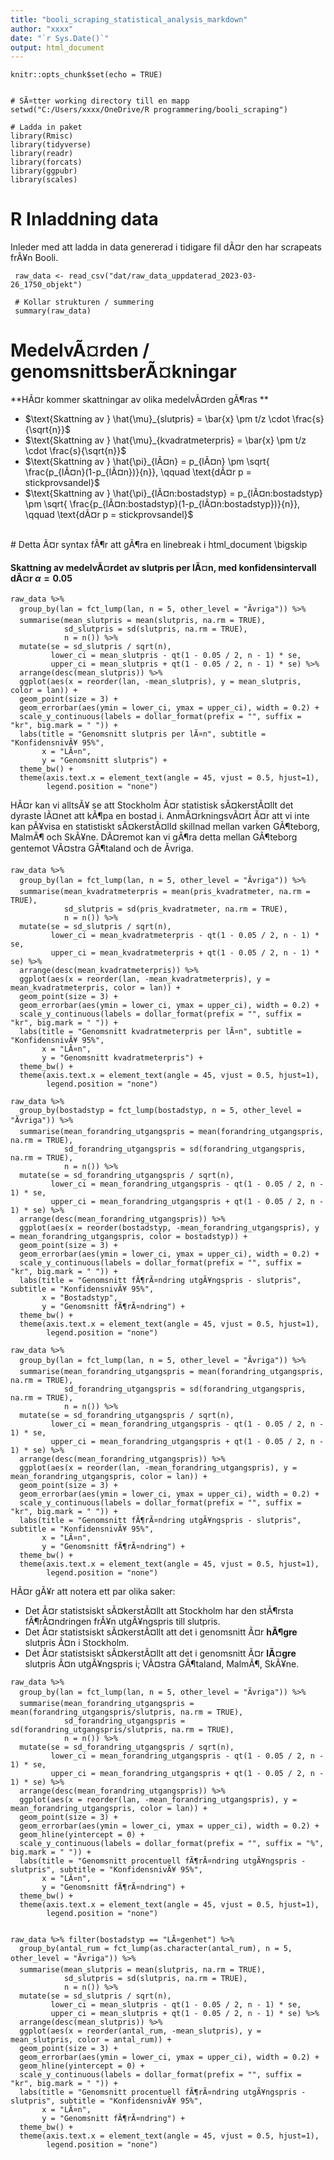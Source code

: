 ```yaml
---
title: "booli_scraping_statistical_analysis_markdown"
author: "xxxx"
date: "`r Sys.Date()`"
output: html_document
---
```


```{r setup, include=FALSE}
knitr::opts_chunk$set(echo = TRUE)
```

```{r grundinstallningar}

# SÃ¤tter working directory till en mapp
setwd("C:/Users/xxxx/OneDrive/R programmering/booli_scraping")

# Ladda in paket
library(Rmisc)
library(tidyverse)
library(readr)
library(forcats)
library(ggpubr)
library(scales)

```


# R Inladdning data
Inleder med att ladda in data genererad i tidigare fil dÃ¤r den har scrapeats frÃ¥n Booli. 

```{r raw_data}
 raw_data <- read_csv("dat/raw_data_uppdaterad_2023-03-26_1750_objekt")

 # Kollar strukturen / summering
 summary(raw_data)
```

# MedelvÃ¤rden / genomsnittsberÃ¤kningar

**HÃ¤r kommer skattningar av olika medelvÃ¤rden gÃ¶ras **

- $\text{Skattning av } \hat{\mu}_{slutpris} = \bar{x} \pm t/z \cdot \frac{s}{\sqrt{n}}$
- $\text{Skattning av } \hat{\mu}_{kvadratmeterpris} = \bar{x} \pm t/z \cdot \frac{s}{\sqrt{n}}$
- $\text{Skattning av } \hat{\pi}_{lÃ¤n} = p_{lÃ¤n} \pm  \sqrt{ \frac{p_{lÃ¤n}(1-p_{lÃ¤n})}{n}}, \qquad \text{dÃ¤r p = stickprovsandel}$
- $\text{Skattning av } \hat{\pi}_{lÃ¤n:bostadstyp} = p_{lÃ¤n:bostadstyp} \pm  \sqrt{ \frac{p_{lÃ¤n:bostadstyp}(1-p_{lÃ¤n:bostadstyp})}{n}}, \qquad \text{dÃ¤r p = stickprovsandel}$

<br> # Detta Ã¤r syntax fÃ¶r att gÃ¶ra en linebreak i html_document
\\bigskip


#### Skattning av medelvÃ¤rdet av slutpris per lÃ¤n, med konfidensintervall dÃ¤r $\alpha = 0.05$

```{r LÃ¤n: plot medelvÃ¤rde slutpris}
raw_data %>%
  group_by(lan = fct_lump(lan, n = 5, other_level = "Ãvriga")) %>%
  summarise(mean_slutpris = mean(slutpris, na.rm = TRUE), 
            sd_slutpris = sd(slutpris, na.rm = TRUE),
            n = n()) %>%
  mutate(se = sd_slutpris / sqrt(n),
         lower_ci = mean_slutpris - qt(1 - 0.05 / 2, n - 1) * se,
         upper_ci = mean_slutpris + qt(1 - 0.05 / 2, n - 1) * se) %>%
  arrange(desc(mean_slutpris)) %>%
  ggplot(aes(x = reorder(lan, -mean_slutpris), y = mean_slutpris, color = lan)) +
  geom_point(size = 3) +
  geom_errorbar(aes(ymin = lower_ci, ymax = upper_ci), width = 0.2) +
  scale_y_continuous(labels = dollar_format(prefix = "", suffix = "kr", big.mark = " ")) +
  labs(title = "Genomsnitt slutpris per lÃ¤n", subtitle = "KonfidensnivÃ¥ 95%",
       x = "LÃ¤n",
       y = "Genomsnitt slutpris") +
  theme_bw() +
  theme(axis.text.x = element_text(angle = 45, vjust = 0.5, hjust=1),
        legend.position = "none")
```


HÃ¤r kan vi alltsÃ¥ se att Stockholm Ã¤r statistisk sÃ¤kerstÃ¤llt det dyraste lÃ¤net att kÃ¶pa en bostad i. AnmÃ¤rkningsvÃ¤rt Ã¤r att vi inte kan pÃ¥visa en statistiskt sÃ¤kerstÃ¤lld skillnad mellan varken GÃ¶teborg, MalmÃ¶ och SkÃ¥ne. DÃ¤remot kan vi gÃ¶ra detta mellan GÃ¶teborg gentemot VÃ¤stra GÃ¶taland och de Ãvriga. 





```{r LÃ¤n: plot medelvÃ¤rde kvadratmeterpris}
raw_data %>%
  group_by(lan = fct_lump(lan, n = 5, other_level = "Ãvriga")) %>%
  summarise(mean_kvadratmeterpris = mean(pris_kvadratmeter, na.rm = TRUE), 
            sd_slutpris = sd(pris_kvadratmeter, na.rm = TRUE),
            n = n()) %>%
  mutate(se = sd_slutpris / sqrt(n),
         lower_ci = mean_kvadratmeterpris - qt(1 - 0.05 / 2, n - 1) * se,
         upper_ci = mean_kvadratmeterpris + qt(1 - 0.05 / 2, n - 1) * se) %>%
  arrange(desc(mean_kvadratmeterpris)) %>%
  ggplot(aes(x = reorder(lan, -mean_kvadratmeterpris), y = mean_kvadratmeterpris, color = lan)) +
  geom_point(size = 3) +
  geom_errorbar(aes(ymin = lower_ci, ymax = upper_ci), width = 0.2) +
  scale_y_continuous(labels = dollar_format(prefix = "", suffix = "kr", big.mark = " ")) +
  labs(title = "Genomsnitt kvadratmeterpris per lÃ¤n", subtitle = "KonfidensnivÃ¥ 95%",
       x = "LÃ¤n",
       y = "Genomsnitt kvadratmeterpris") +
  theme_bw() +
  theme(axis.text.x = element_text(angle = 45, vjust = 0.5, hjust=1),
        legend.position = "none")
```




```{r Bostadstyp: plot medelvÃ¤rde vÃ¤rdeutveckling per bostadstyp}
raw_data %>%
  group_by(bostadstyp = fct_lump(bostadstyp, n = 5, other_level = "Ãvriga")) %>%
  summarise(mean_forandring_utgangspris = mean(forandring_utgangspris, na.rm = TRUE), 
            sd_forandring_utgangspris = sd(forandring_utgangspris, na.rm = TRUE),
            n = n()) %>%
  mutate(se = sd_forandring_utgangspris / sqrt(n),
         lower_ci = mean_forandring_utgangspris - qt(1 - 0.05 / 2, n - 1) * se,
         upper_ci = mean_forandring_utgangspris + qt(1 - 0.05 / 2, n - 1) * se) %>%
  arrange(desc(mean_forandring_utgangspris)) %>%
  ggplot(aes(x = reorder(bostadstyp, -mean_forandring_utgangspris), y = mean_forandring_utgangspris, color = bostadstyp)) +
  geom_point(size = 3) +
  geom_errorbar(aes(ymin = lower_ci, ymax = upper_ci), width = 0.2) +
  scale_y_continuous(labels = dollar_format(prefix = "", suffix = "kr", big.mark = " ")) +
  labs(title = "Genomsnitt fÃ¶rÃ¤ndring utgÃ¥ngspris - slutpris", subtitle = "KonfidensnivÃ¥ 95%",
       x = "Bostadstyp",
       y = "Genomsnitt fÃ¶rÃ¤ndring") +
  theme_bw() +
  theme(axis.text.x = element_text(angle = 45, vjust = 0.5, hjust=1),
        legend.position = "none")

```

```{r LÃ¤n: plot medelvÃ¤rde vÃ¤rdeutveckling per lÃ¤n}
raw_data %>%
  group_by(lan = fct_lump(lan, n = 5, other_level = "Ãvriga")) %>%
  summarise(mean_forandring_utgangspris = mean(forandring_utgangspris, na.rm = TRUE), 
            sd_forandring_utgangspris = sd(forandring_utgangspris, na.rm = TRUE),
            n = n()) %>%
  mutate(se = sd_forandring_utgangspris / sqrt(n),
         lower_ci = mean_forandring_utgangspris - qt(1 - 0.05 / 2, n - 1) * se,
         upper_ci = mean_forandring_utgangspris + qt(1 - 0.05 / 2, n - 1) * se) %>%
  arrange(desc(mean_forandring_utgangspris)) %>%
  ggplot(aes(x = reorder(lan, -mean_forandring_utgangspris), y = mean_forandring_utgangspris, color = lan)) +
  geom_point(size = 3) +
  geom_errorbar(aes(ymin = lower_ci, ymax = upper_ci), width = 0.2) +
  scale_y_continuous(labels = dollar_format(prefix = "", suffix = "kr", big.mark = " ")) +
  labs(title = "Genomsnitt fÃ¶rÃ¤ndring utgÃ¥ngspris - slutpris", subtitle = "KonfidensnivÃ¥ 95%",
       x = "LÃ¤n",
       y = "Genomsnitt fÃ¶rÃ¤ndring") +
  theme_bw() +
  theme(axis.text.x = element_text(angle = 45, vjust = 0.5, hjust=1),
        legend.position = "none")

```


HÃ¤r gÃ¥r att notera ett par olika saker:
- Det Ã¤r statistsiskt sÃ¤kerstÃ¤llt att Stockholm har den stÃ¶rsta fÃ¶rÃ¤ndringen frÃ¥n utgÃ¥ngspris till slutpris.
- Det Ã¤r statistsiskt sÃ¤kerstÃ¤llt att det i genomsnitt Ã¤r **hÃ¶gre** slutpris Ã¤n i Stockholm.
- Det Ã¤r statistsiskt sÃ¤kerstÃ¤llt att det i genomsnitt Ã¤r **lÃ¤gre** slutpris Ã¤n utgÃ¥ngspris i; VÃ¤stra GÃ¶taland, MalmÃ¶, SkÃ¥ne. 




```{r LÃ¤n: plot medelvÃ¤rde procentuell vÃ¤rdeutveckling per lÃ¤n}
raw_data %>%
  group_by(lan = fct_lump(lan, n = 5, other_level = "Ãvriga")) %>%
  summarise(mean_forandring_utgangspris = mean(forandring_utgangspris/slutpris, na.rm = TRUE), 
            sd_forandring_utgangspris = sd(forandring_utgangspris/slutpris, na.rm = TRUE),
            n = n()) %>%
  mutate(se = sd_forandring_utgangspris / sqrt(n),
         lower_ci = mean_forandring_utgangspris - qt(1 - 0.05 / 2, n - 1) * se,
         upper_ci = mean_forandring_utgangspris + qt(1 - 0.05 / 2, n - 1) * se) %>%
  arrange(desc(mean_forandring_utgangspris)) %>%
  ggplot(aes(x = reorder(lan, -mean_forandring_utgangspris), y = mean_forandring_utgangspris, color = lan)) +
  geom_point(size = 3) +
  geom_errorbar(aes(ymin = lower_ci, ymax = upper_ci), width = 0.2) +
  geom_hline(yintercept = 0) + 
  scale_y_continuous(labels = dollar_format(prefix = "", suffix = "%", big.mark = " ")) +
  labs(title = "Genomsnitt procentuell fÃ¶rÃ¤ndring utgÃ¥ngspris - slutpris", subtitle = "KonfidensnivÃ¥ 95%",
       x = "LÃ¤n",
       y = "Genomsnitt fÃ¶rÃ¤ndring") +
  theme_bw() +
  theme(axis.text.x = element_text(angle = 45, vjust = 0.5, hjust=1),
        legend.position = "none")

```






```{r Rum: plot medelvÃ¤rde slutpris}

raw_data %>% filter(bostadstyp == "LÃ¤genhet") %>% 
  group_by(antal_rum = fct_lump(as.character(antal_rum), n = 5, other_level = "Ãvriga")) %>%
  summarise(mean_slutpris = mean(slutpris, na.rm = TRUE), 
            sd_slutpris = sd(slutpris, na.rm = TRUE),
            n = n()) %>%
  mutate(se = sd_slutpris / sqrt(n),
         lower_ci = mean_slutpris - qt(1 - 0.05 / 2, n - 1) * se,
         upper_ci = mean_slutpris + qt(1 - 0.05 / 2, n - 1) * se) %>%
  arrange(desc(mean_slutpris)) %>%
  ggplot(aes(x = reorder(antal_rum, -mean_slutpris), y = mean_slutpris, color = antal_rum)) +
  geom_point(size = 3) +
  geom_errorbar(aes(ymin = lower_ci, ymax = upper_ci), width = 0.2) +
  geom_hline(yintercept = 0) + 
  scale_y_continuous(labels = dollar_format(prefix = "", suffix = "kr", big.mark = " ")) +
  labs(title = "Genomsnitt procentuell fÃ¶rÃ¤ndring utgÃ¥ngspris - slutpris", subtitle = "KonfidensnivÃ¥ 95%",
       x = "LÃ¤n",
       y = "Genomsnitt fÃ¶rÃ¤ndring") +
  theme_bw() +
  theme(axis.text.x = element_text(angle = 45, vjust = 0.5, hjust=1),
        legend.position = "none")

```

